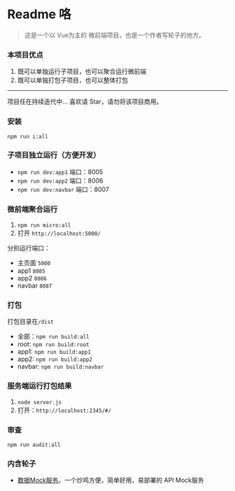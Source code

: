 # Readme 咯

> 这是一个以 Vue为主的 微前端项目，也是一个作者写轮子的地方。


### 本项目优点

1. 既可以单独运行子项目，也可以聚合运行微前端
2. 既可以单独打包子项目，也可以整体打包

***

项目任在持续迭代中... 喜欢请 Star，请勿将该项目商用。

### 安装

`npm run i:all`

### 子项目独立运行（方便开发）

* `npm run dev:app1` 端口：8005
* `npm run dev:app2` 端口：8006
* `npm run dev:navbar` 端口：8007

### 微前端聚合运行

1. `npm run micro:all`
2. 打开 `http://localhost:5000/`

分别运行端口：
* 主页面 `5000`
* app1 `8085`
* app2 `8086`
* navbar `8087`

### 打包

打包目录在`/dist`

* 全部：`npm run build:all`
* root: `npm run build:root`
* app1: `npm run build:app1`
* app2: `npm run build:app2`
* navbar: `npm run build:navbar`

### 服务端运行打包结果

1. `node server.js`
2. 打开：`http://localhost:2345/#/`


### 审查

`npm run audit:all`

### 内含轮子

* [数据Mock服务](/z-mock/readme.md)。一个炒鸡方便，简单好用，易部署的 API Mock服务

